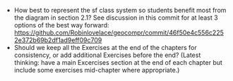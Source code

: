- How best to represent the sf class system so students benefit most from the diagram in section 2.1? See discussion in this commit for at least 3 options of the best way forward: https://github.com/Robinlovelace/geocompr/commit/46f50e4c556c2252e372b69b2df1ad9eff09c709
- Should we keep all the Exercises at the end of the chapters for consistency, or add additional Exercises before the end? (Latest thinking: have a main Excercises section at the end of each chapter but include some exercises mid-chapter where appropriate.)

